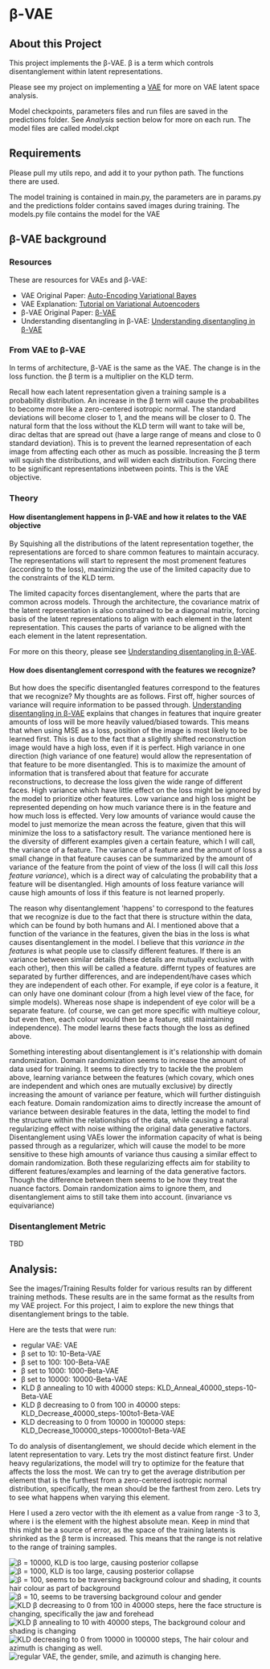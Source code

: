 # β-VAE

## About this Project
This project implements the β-VAE. β is a term which controls disentanglement within latent representations.

Please see my project on implementing a [VAE](https://github.com/yukunchen113/VariationalAutoEncoder) for more on VAE latent space analysis.

Model checkpoints, parameters files and run files are saved in the predictions folder. See _Analysis_ section below for more on each run. The model files are called model.ckpt

## Requirements
Please pull my utils repo, and add it to your python path. The functions there are used.

The model training is contained in main.py, the parameters are in params.py and the predictions folder contains saved images during training. The models.py file contains the model for the VAE

## β-VAE background
### Resources
These are resources for VAEs and β-VAE:
- VAE Original Paper: [Auto-Encoding Variational Bayes](https://arxiv.org/abs/1312.6114)
- VAE Explanation: [Tutorial on Variational Autoencoders](https://arxiv.org/abs/1606.05908)
- β-VAE Original Paper: [β-VAE](https://openreview.net/pdf?id=Sy2fzU9gl)
- Understanding disentangling in β-VAE: [Understanding disentangling in β-VAE](https://arxiv.org/pdf/1804.03599.pdf)

### From VAE to β-VAE
In terms of architecture, β-VAE is the same as the VAE. The change is in the loss function. the β term is a multiplier on the KLD term. 

Recall how each latent representation given a training sample is a probability distribution. An increase in the β term will cause the probabilites to become more like a zero-centered isotropic normal. The standard deviations will become closer to 1, and the means will be closer to 0. The natural form that the loss without the KLD term will want to take will be, dirac deltas that are spread out (have a large range of means and close to 0 standard deviation). This is to prevent the learned representation of each image from affecting each other as much as possible. Increasing the β term will squish the distributions, and will widen each distribution. Forcing there to be significant representations inbetween points. This is the VAE objective.

### Theory

#### How disentanglement happens in β-VAE and how it relates to the VAE objective
By Squishing all the distributions of the latent representation together, the representations are forced to share common features to maintain accuracy. The representations will start to represent the most promenent features (according to the loss), maximizing the use of the limited capacity due to the constraints of the KLD term.

The limited capacity forces disentanglement, where the parts that are common across models. Through the architecture, the covariance matrix of the latent representation is also constrained to be a diagonal matrix, forcing basis of the latent representations to align with each element in the latent representation. This causes the parts of variance to be aligned with the each element in the latent representation.

For more on this theory, please see [Understanding disentangling in β-VAE](https://arxiv.org/pdf/1804.03599.pdf).

#### How does disentanglement correspond with the features we recognize?

But how does the specific disentangled features correspond to the features that we recognize? My thoughts are as follows. First off, higher sources of variance will require information to be passed through. [Understanding disentangling in β-VAE](https://arxiv.org/pdf/1804.03599.pdf) explains that changes in features that inquire greater amounts of loss will be more heavily valued/biased towards. This means that when using MSE as a loss, position of the image is most likely to be learned first. This is due to the fact that a slightly shifted reconstruction image would have a high loss, even if it is perfect. High variance in one direction (high variance of one feature) would allow the representation of that feature to be more disentangled. This is to maximize the amount of information that is transfered about that feature for accurate reconstructions, to decrease the loss given the wide range of different faces. High variance which have little effect on the loss might be ignored by the model to prioritize other features. Low variance and high loss might be represented depending on how much variance there is in the feature and how much loss is effected. Very low amounts of variance would cause the model to just memorize the mean across the feature, given that this will minimize the loss to a satisfactory result. The variance mentioned here is the diversity of different examples given a certain feature, which I will call, the variance of a feature. The variance of a feature and the amount of loss a small change in that feature causes can be summarized by the amount of variance of the feature from the point of view of the loss (I will call this _loss feature variance_), which is a direct way of calculating the probability that a feature will be disentangled. High amounts of loss feature variance will cause high amounts of loss if this feature is not learned properly.

The reason why disentanglement 'happens' to correspond to the features that we recognize is due to the fact that there is structure within the data, which can be found by both humans and AI. I mentioned above that a function of the variance in the features, given the bias in the loss is what causes disentanglement in the model. I believe that this _variance in the features_ is what people use to classify different features. If there is an variance between similar details (these details are mutually exclusive with each other), then this will be called a feature. differnt types of features are separated by further differences, and are independent/have cases which they are independent of each other. For example, if eye color is a feature, it can only have one dominant colour (from a high level view of the face, for simple models). Whereas nose shape is independent of eye color will be a separate feature. (of course, we can get more specific with multieye colour, but even then, each colour would then be a feature, still maintaining independence). The model learns these facts though the loss as defined above.

Something interesting about disentanglement is it's relationship with domain randomization. Domain randomization seems to increase the amount of data used for training. It seems to directly try to tackle the the problem above, learning variance between the features (which covary, which ones are independent and which ones are mutually exclusive) by directly increasing the amount of variance per feature, which will further distinguish each feature. Domain randomization aims to directly increase the amount of variance between desirable features in the data, letting the model to find the structure within the relationships of the data, while causing a natural regularizing effect with noise withing the original data generative factors. Disentanglement using VAEs lower the information capacity of what is being passed through as a regularizer, which will cause the model to be more sensitive to these high amounts of variance thus causing a similar effect to domain randomization. Both these regularizing effects aim for stability to different features/examples and learning of the data generative factors. Though the difference between them seems to be how they treat the nuance factors. Domain randomization aims to ignore them, and disentanglement aims to still take them into account. (invariance vs equivariance)

### Disentanglement Metric
TBD

## Analysis:

See the images/Training Results folder for various results ran by different training methods. These results are in the same format as the results from my VAE project. For this project, I aim to explore the new things that disentanglement brings to the table.

Here are the tests that were run:
- regular VAE: VAE
- β set to 10: 10-Beta-VAE
- β set to 100: 100-Beta-VAE
- β set to 1000: 1000-Beta-VAE
- β set to 10000: 10000-Beta-VAE
- KLD β annealing to 10 with 40000 steps: KLD_Anneal_40000_steps-10-Beta-VAE
- KLD β decreasing to 0 from 100 in 40000 steps: KLD_Decrease_40000_steps-100to1-Beta-VAE
- KLD decreasing to 0 from 10000 in 100000 steps: KLD_Decrease_100000_steps-10000to1-Beta-VAE

To do analysis of disentanglement, we should decide which element in the latent representation to vary. Lets try the most distinct feature first. Under heavy regularizations, the model will try to optimize for the feature that affects the loss the most. We can try to get the average distribution per element that is the furthest from a zero-centered isotropic normal distribution, specifically, the mean should be the farthest from zero. Lets try to see what happens when varying this element.

Here I used a zero vector with the ith element as a value from range -3 to 3, where i is the element with the highest absolute mean. Keep in mind that this might be a source of error, as the space of the training latents is shrinked as the β term is increased. This means that the range is not relative to the range of training samples.

![β = 10000, KLD is too large, causing posterior collapse](images/latent_traversal/10000-Beta-VAE.jpg)
![β = 1000, KLD is too large, causing posterior collapse](images/latent_traversal/1000-Beta-VAE.jpg)
![β = 100, seems to be traversing background colour and shading, it counts hair colour as part of background](images/latent_traversal/100-Beta-VAE.jpg)
![β = 10, seems to be traversing background colour and gender](images/latent_traversal/10-Beta-VAE.jpg)
![KLD β decreasing to 0 from 100 in 40000 steps, here the face structure is changing, specifically the jaw and forehead](images/latent_traversal/KLD_Decrease_40000_steps-100to1-Beta-VAE.jpg)
![KLD β annealing to 10 with 40000 steps, The background colour and shading is changing](images/latent_traversal/KLD_Anneal_40000_steps-10-Beta-VAE.jpg)
![KLD decreasing to 0 from 10000 in 100000 steps, The hair colour and azimuth is changing as well.](images/latent_traversal/KLD_Decrease_100000_steps-10000to1-Beta-VAE.jpg)
![regular VAE, the gender, smile, and azimuth is changing here.](images/latent_traversal/VAE.jpg)


